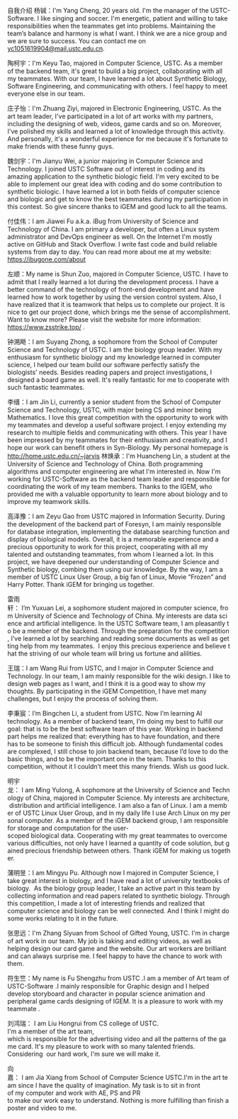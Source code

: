 

自我介绍
杨铖：I'm Yang Cheng, 20 years old. I'm the manager of the USTC-Software. I like singing and soccer. I'm energetic, patient and willing to take responsibilities when the teammates get into problems. Maintaining the team’s balance and harmony is what I want. I think we are a nice group and we are sure to success. You can contact me on yc1051619904@mail.ustc.edu.cn.

陶柯宇：I'm Keyu Tao, majored in Computer Science, USTC. As a member of the backend team, it's great to build a big project, collaborating with all my teammates. With our team, I have learned a lot about Synthetic Biology, Software Engineering, and communicating with others. I feel happy to meet everyone else in our team.

庄子怡：I'm Zhuang Ziyi, majored in Electronic Engineering, USTC. As the art team leader, I've participated in a lot of art works with my partners, including the designing of web, videos, game cards and so on. Moreover, I've polished my skills and learned a lot of knowledge through this activity. And personally, it's a wonderful experience for me because it's fortunate to make friends with these funny guys.

魏剑宇：I'm Jianyu Wei, a junior majoring in Computer Science and Technology. I joined USTC Software out of interest in coding and its amazing application to the synthetic biologic field. I'm very excited to be able to implement our great idea with coding and do some contribution to synthetic biologic. I have learned a lot in both fields of computer science and biologic and get to know the best teammates during my participation in this contest. So give sincere thanks to iGEM and good luck to all the teams.

付佳伟：I am Jiawei Fu a.k.a. iBug from University of Science and Technology of China. I am primary a developer, but often a Linux system administrator and DevOps engineer as well. On the Internet I'm mostly active on GitHub and Stack Overflow. I write fast code and build reliable systems from day to day. You can read more about me at my website: https://ibugone.com/about

左顺：My name is Shun Zuo, majored in Computer Science, USTC. I have to admit that I really learned a lot during the development process. I have a better command of the technology of front-end development and have learned how to work together by using the version control system. Also, I have realized that it is teamwork that helps us to complete our project. It is nice to get our project done, which brings me the sense of accomplishment. Want to know more? Please visit the website for more information: https://www.zsstrike.top/ .

钟溯飏：I am Suyang Zhong, a sophomore from the School of Computer Science and Technology of USTC. I am the biology group leader. With my enthusiasm for synthetic biology and my knowledge learned in computer science, I helped our team build our software perfectly satisfy the biologists' needs. Besides reading papers and project investigations, I designed a board game as well. It's really fantastic for me to cooperate with such fantastic teammates.

李缙：I am Jin Li, currently a senior student from the School of Computer Science and Technology, USTC, with major being CS and minor being Mathematics. I love this great competition with the opportunity to work with my teammates and develop a useful software project. I enjoy extending my research to multiple fields and communicating with others. This year I have been impressed by my teammates for their enthusiasm and creativity, and I hope our work can benefit others in Syn-Biology. 
My personal homepage is http://home.ustc.edu.cn/~jarvis
林焕承：I'm Huancheng Lin, a student at the University of Science and Technology of China. Both programming algorithms and computer engineering are what I'm interested in. Now I'm working for USTC-Software as the backend team leader and responsible for coordinating the work of my team members. Thanks to the IGEM, who provided me with a valuable opportunity to learn more about biology and to improve my teamwork skills.

高泽豫：I am Zeyu Gao from USTC majored in Information Security. During the development of the backend part of Foresyn, I am mainly responsible for database integration, implementing the database searching function and display of biological models. Overall, it is a memorable experience and a precious opportunity to work for this project, cooperating with all my talented and outstanding teammates, from whom I learned a lot. In this project, we have deepened our understanding of Computer Science and Synthetic biology, combing them using our knowledge. By the way, I am a member of USTC Linux User Group, a big fan of Linux, Movie “Frozen” and Harry Potter. Thank iGEM for bringing us together.

雷雨轩： I’m Yuxuan Lei, a sophomore student majored in computer science, from University of Science and Technology of China. My interests are data science and artificial intelligence. In the USTC Software team, I am pleasantly to be a member of the backend. Through the preparation for the competition, I’ve learned a lot by searching and reading some documents as well as getting help from my teammates.  I enjoy this precious experience and believe that the striving of our whole team will bring us fortune and alilities. 

王瑞：I am Wang Rui from USTC, and I major in Computer Science and Technology. In our team, I am mainly responsible for the wiki design. I like to design web pages as I want, and I think it is a good way to show my thoughts. By participating in the iGEM Competition, I have met many challenges, but I enjoy the process of solving them.

李秉宸：I’m Bingchen Li, a student from USTC. Now I’m learning AI technology. As a member of backend team, I’m doing my best to fulfill our goal: that is to be the best software team of this year. Working in backend part helps me realized that: everything has to have foundation, and there has to be someone to finish this difficult job. Although fundamental codes are complexed, I still chose to join backend team, because I’d love to do the basic things, and to be the important one in the team. Thanks to this competition, without it I couldn’t meet this many friends. Wish us good luck.

明宇龙： I am Ming Yulong, A sophomore at the University of Science and Technology of China, majored in Computer Science. My interests are architecture, distribution and artificial intelligence. I am also a fan of Linux. I am a member of USTC Linux User Group, and in my daily life I use Arch Linux on my personal computer. As a member of the iGEM backend group, I am responsible for storage and computation for the user-scoped biological data. Cooperating with my great teammates to overcome various difficulties, not only have I learned a quantity of code solution, but gained precious friendship between others. Thank iGEM for making us together. 

蒲明昱：I am Mingyu Pu. Although now I majored in Computer Science, I take great interest in biology, and I have read a lot of university textbooks of biology.  As the biology group leader, I take an active part in this team by collecting information and read papers related to synthetic biology. Through this competition, I made a lot of interesting friends and realized that computer science and biology can be well connected. And I think I might do some works relating to it in the future.

张思远：I'm Zhang Siyuan from School of Gifted Young, USTC. I'm in charge of art work in our team. My job is taking and editing videos, as well as helping design our card game and the website. Our art workers are brilliant and can always surprise me. I feel happy to have the chance to work with them.

符生竺：My name is Fu Shengzhu from USTC .I am a member of Art team of USTC-Software .I mainly responsible for Graphic design and I helped develop storyboard and character in popular science animation and peripheral game cards designing of IGEM. It is a pleasure to work with my teammate .

刘鸿瑞： I am Liu Hongrui from CS college of USTC. I'm a member of the art team, which is responsible for the advertising video and all the patterns of the game card. It's my pleasure to work with so many talented friends. Considering  our hard work, I'm sure we will make it. 

向嘉： I am Jia Xiang from School of Computer Science USTC.I'm in the art team since I have the quality of imagination. My task is to sit in front of my computer and work with AE, PS and PR to make our work easy to understand. Nothing is more fulfilling than finish a poster and video to me. 


